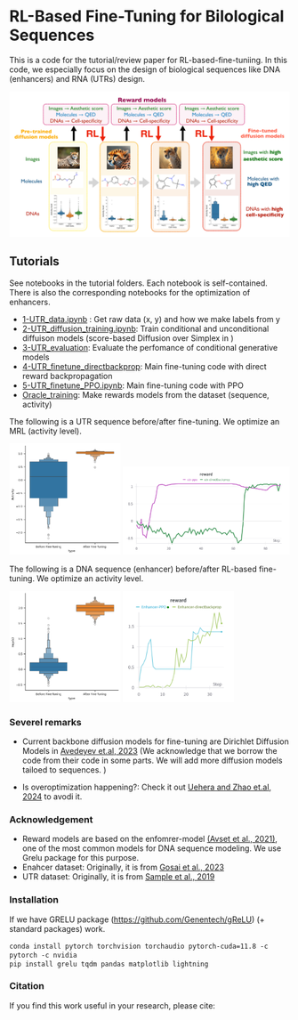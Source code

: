 # RL-Based Fine-Tuning for Bilological Sequences 


This is a code for the tutorial/review paper for RL-based-fine-tuniing.  In this code, we especially focus on the design of biological sequences like DNA (enhancers) and RNA (UTRs) design. 

![Summary](./media/summary.png)

## Tutorials

See notebooks in the tutorial folders. Each notebook is self-contained. There is also the corresponding notebooks for the optimization of enhancers. 

* [1-UTR_data.ipynb](tutorials/UTR/1-UTR_data.ipynb) : Get raw data (x, y) and how we make labels from y
* [2-UTR_diffusion_training.ipynb](tutorials/UTR/2-UTR_diffusion_training.ipynb): Train conditional and unconditional diffuison models (score-based Diffusion over Simplex in )
* [3-UTR_evaluation](tutorials/UTR/3-UTR_evaluation.ipynb): Evaluate the perfomance of conditional generative models
* [4-UTR_finetune_directbackprop](tutorials/UTR/4-UTR_finetune_directbackprop.ipynb): Main fine-tuning code with direct reward backpropagation 
* [5-UTR_finetune_PPO.ipynb](tutorials//UTR/5-UTR_finetune_PPO.ipynb):  Main fine-tuning code with PPO  
* [Oracle_training](tutorials/UTR/UTR_oracle_training.ipynb): Make rewards models from the dataset (sequence, activity)


The following is a UTR sequence before/after fine-tuning. We optimize an MRL (activity level). 

<img src= "./media/RNA_output_high_finetune.png"  width="200"> <img src= "./media/chat_UTR.png" width="300"> 


 The following is a DNA sequence (enhancer) before/after RL-based fine-tuning. We optimize an activity level. 

<img src= "./media/DNA_output_high_finetune.png"  width="200"> <img src= "./media/chat_Enhancer.png" width="200"> 


### Severel remarks 

* Current backbone diffusion models for fine-tuning are Dirichlet Diffusion Models in  [Avedeyev et.al, 2023](https://arxiv.org/abs/2305.10699) (We acknowledge that we borrow the code from their code in some parts. We will add more diffusion models tailoed to sequences. )

* Is overoptimization happening?: Check it out [Uehera and Zhao et.al, 2024](https://arxiv.org/abs/2405.19673) to avodi it.


### Acknowledgement
* Reward models are based on the enfomrer-model [(Avset et al., 2021)](https://www.nature.com/articles/s41592-021-01252-x), one of the most common models for DNA sequence modeling. We use Grelu package for this purpose. 
* Enahcer dataset: Originally, it is from [Gosai et al., 2023](https://www.biorxiv.org/content/10.1101/2023.08.08.552077v1)
* UTR dataset: Originally, it is from  [Sample et al., 2019 ](https://www.ncbi.nlm.nih.gov/geo/query/acc.cgi?acc=GSE114002)

### Installation 

If we have GRELU package (https://github.com/Genentech/gReLU) (+ standard packages) work. 
```
conda install pytorch torchvision torchaudio pytorch-cuda=11.8 -c pytorch -c nvidia
pip install grelu tqdm pandas matplotlib lightning
```

### Citation

If you find this work useful in your research, please cite: